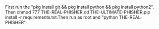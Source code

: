 First run the "pkg install git && pkg install python && pkg install python2". Then chmod 777 THE-REAL-PHISHER,cd THE-ULTIMATE-PHISHER,pip install -r requirements.txt.Then run as root and "python THE-REAL-PHISHER".